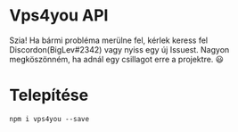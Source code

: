 # Vps4you API

Szia! Ha bármi probléma merülne fel, kérlek keress fel Discordon(BigLev#2342) vagy nyiss egy új Issuest. Nagyon megköszönném, ha adnál egy csillagot erre a projektre. :smiley: 

# Telepítése
`npm i vps4you --save`
